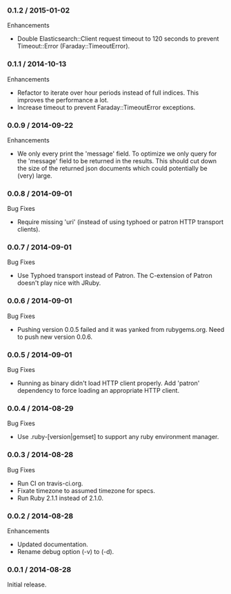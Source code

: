 ### 0.1.2 / 2015-01-02

Enhancements

* Double Elasticsearch::Client request timeout to 120 seconds to prevent Timeout::Error (Faraday::TimeoutError).

### 0.1.1 / 2014-10-13

Enhancements

* Refactor to iterate over hour periods instead of full indices. This improves the performance a lot.
* Increase timeout to prevent Faraday::TimeoutError exceptions.

### 0.0.9 / 2014-09-22

Enhancements

* We only every print the 'message' field. To optimize we only query for the 'message' field
  to be returned in the results. This should cut down the size of the returned json documents
  which could potentially be (very) large.

### 0.0.8 / 2014-09-01

Bug Fixes

* Require missing 'uri' (instead of using typhoed or patron HTTP transport clients).

### 0.0.7 / 2014-09-01

Bug Fixes

* Use Typhoed transport instead of Patron. The C-extension of Patron doesn't play nice with JRuby.

### 0.0.6 / 2014-09-01

Bug Fixes

* Pushing version 0.0.5 failed and it was yanked from rubygems.org. Need to push new version 0.0.6.

### 0.0.5 / 2014-09-01

Bug Fixes

* Running as binary didn't load HTTP client properly. Add 'patron' dependency
  to force loading an appropriate HTTP client.

### 0.0.4 / 2014-08-29

Bug Fixes

* Use .ruby-[version|gemset] to support any ruby environment manager.

### 0.0.3 / 2014-08-28

Bug Fixes

* Run CI on travis-ci.org.
* Fixate timezone to assumed timezone for specs.
* Run Ruby 2.1.1 instead of 2.1.0.

### 0.0.2 / 2014-08-28

Enhancements

* Updated documentation.
* Rename debug option (-v) to (-d).

### 0.0.1 / 2014-08-28

Initial release.
